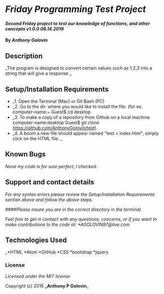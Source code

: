 # _Friday Programming Test Project_

#### _Second Friday project to test our knowledge of functions, and other concepts v1.0.0 06.14.2019_

#### By _**Anthony Golovin**_

## Description

_The program is designed to convert certain values such as 1,2,3 into a string that will give a response _

## Setup/Installation Requirements

* _1. Open the Terminal (Mac) or Git Bash (PC)
* _2. Go to the dir. where you would like to install the file. (for ex. computer-name:~ Guest$ cd desktop
* _3. To make a copy of a repository from Github on a local machine computer-name:desktop Guest$ git clone https://github.com/AnthonyGolovin/test).
* _4. A boom a new file should appear named "test > index.html", simply click on the HTML file. _

## Known Bugs

_None my code is for sure perfect, I checked._

## Support and contact details

_For any syntax errors please review the Setup/Installation Requirements section above and follow the above steps._

####_Please insure you are in the correct directory in the terminal._

_Feel free to get in contact with any questions, concerns, or if you want to make contributions to the code at:
 *AGOLOVIN97@live.com_

## Technologies Used

_*HTML
 *Atom
 *GitHub
 *CSS
 *bootstrap
 *jquery

### License

*Licensed under the MIT license*

Copyright (c) 2016 **_Anthony P Golovin**_
